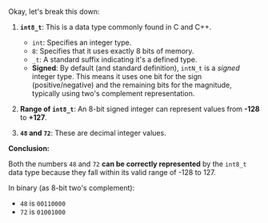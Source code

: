 Okay, let's break this down:

1.  **`int8_t`**: This is a data type commonly found in C and C++.
    *   `int`: Specifies an integer type.
    *   `8`: Specifies that it uses exactly 8 bits of memory.
    *   `_t`: A standard suffix indicating it's a defined type.
    *   **Signed**: By default (and standard definition), `intN_t` is a *signed* integer type. This means it uses one bit for the sign (positive/negative) and the remaining bits for the magnitude, typically using two's complement representation.

2.  **Range of `int8_t`**: An 8-bit signed integer can represent values from **-128** to **+127**.

3.  **`48` and `72`**: These are decimal integer values.

**Conclusion:**

Both the numbers `48` and `72` **can be correctly represented** by the `int8_t` data type because they fall within its valid range of -128 to 127.

In binary (as 8-bit two's complement):
*   `48` is `00110000`
*   `72` is `01001000`